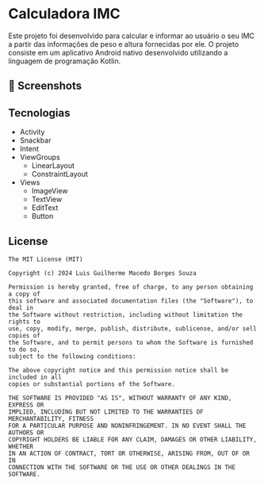 # Calculadora IMC
Este projeto foi desenvolvido para calcular e informar ao usuário o seu IMC a partir das informações de peso e altura fornecidas por ele. 
O projeto consiste em um aplicativo Android nativo desenvolvido utilizando a linguagem de programação Kotlin.

## :camera_flash: Screenshots
<!-- You can add more screenshots here if you like -->




## Tecnologias
- Activity
- Snackbar
- Intent
- ViewGroups
  - LinearLayout
  - ConstraintLayout
- Views
  - ImageView
  - TextView
  - EditText
  - Button






## License
```
The MIT License (MIT)

Copyright (c) 2024 Luis Guilherme Macedo Borges Souza

Permission is hereby granted, free of charge, to any person obtaining a copy of
this software and associated documentation files (the "Software"), to deal in
the Software without restriction, including without limitation the rights to
use, copy, modify, merge, publish, distribute, sublicense, and/or sell copies of
the Software, and to permit persons to whom the Software is furnished to do so,
subject to the following conditions:

The above copyright notice and this permission notice shall be included in all
copies or substantial portions of the Software.

THE SOFTWARE IS PROVIDED "AS IS", WITHOUT WARRANTY OF ANY KIND, EXPRESS OR
IMPLIED, INCLUDING BUT NOT LIMITED TO THE WARRANTIES OF MERCHANTABILITY, FITNESS
FOR A PARTICULAR PURPOSE AND NONINFRINGEMENT. IN NO EVENT SHALL THE AUTHORS OR
COPYRIGHT HOLDERS BE LIABLE FOR ANY CLAIM, DAMAGES OR OTHER LIABILITY, WHETHER
IN AN ACTION OF CONTRACT, TORT OR OTHERWISE, ARISING FROM, OUT OF OR IN
CONNECTION WITH THE SOFTWARE OR THE USE OR OTHER DEALINGS IN THE SOFTWARE.
```
